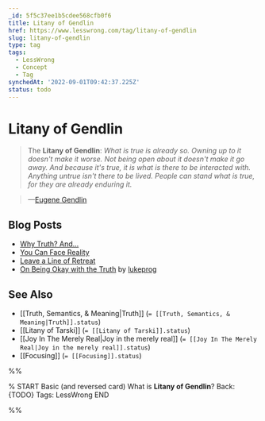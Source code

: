 ```yaml
---
_id: 5f5c37ee1b5cdee568cfb0f6
title: Litany of Gendlin
href: https://www.lesswrong.com/tag/litany-of-gendlin
slug: litany-of-gendlin
type: tag
tags:
  - LessWrong
  - Concept
  - Tag
synchedAt: '2022-09-01T09:42:37.225Z'
status: todo
---
```


# Litany of Gendlin

> The **Litany of Gendlin**:
> *What is true is already so.*
> *Owning up to it doesn't make it worse.*
> *Not being open about it doesn't make it go away.*
> *And because it's true, it is what is there to be interacted with.*
> *Anything untrue isn't there to be lived.*
> *People can stand what is true,*
> *for they are already enduring it.*

> —[Eugene Gendlin](http://en.wikipedia.org/wiki/Eugene_Gendlin)

## Blog Posts

- [Why Truth? And...](http://lesswrong.com/lw/go/why_truth_and/)
- [You Can Face Reality](http://lesswrong.com/lw/id/you_can_face_reality/)
- [Leave a Line of Retreat](http://lesswrong.com/lw/o4/leave_a_line_of_retreat/)
- [On Being Okay with the Truth](http://lesswrong.com/lw/5i7/on_being_okay_with_the_truth/) by [lukeprog](http://lesswrong.com/user/lukeprog)

## See Also

- [[Truth, Semantics, & Meaning|Truth]] (`= [[Truth, Semantics, & Meaning|Truth]].status`)
- [[Litany of Tarski]] (`= [[Litany of Tarski]].status`)
- [[Joy In The Merely Real|Joy in the merely real]] (`= [[Joy In The Merely Real|Joy in the merely real]].status`)
- [[Focusing]] (`= [[Focusing]].status`)


%%

% START
Basic (and reversed card)
What is **Litany of Gendlin**?
Back: {TODO}
Tags: LessWrong
END

%%
	
